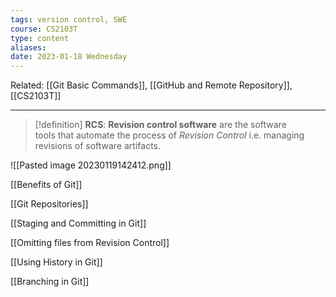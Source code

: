 ```yaml
---
tags: version control, SWE
course: CS2103T
type: content
aliases: 
date: 2023-01-18 Wednesday
---
```

Related: [[Git Basic Commands]], [[GitHub and Remote Repository]], [[CS2103T]]
- - -

>[!definition]
> **RCS**: **Revision control software** are the software tools that automate the process of _Revision Control_ i.e. managing revisions of software artifacts.

![[Pasted image 20230119142412.png]]

[[Benefits of Git]]

[[Git Repositories]]

[[Staging and Committing in Git]]

[[Omitting files from Revision Control]]

[[Using History in Git]] 

[[Branching in Git]]

